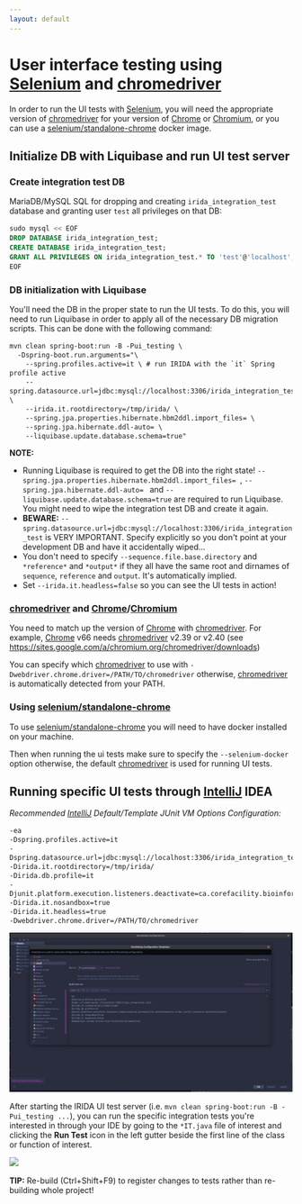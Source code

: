 ```yaml
---
layout: default
---
```



User interface testing using [Selenium] and [chromedriver]
==========================================================

In order to run the UI tests with [Selenium], you will need the appropriate version of [chromedriver] for your version of [Chrome] or [Chromium], or you can use a [selenium/standalone-chrome] docker image.




Initialize DB with Liquibase and run UI test server
---------------------------------------------------


### Create integration test DB

MariaDB/MySQL SQL for dropping and creating `irida_integration_test` database and granting user `test` all privileges on that DB: 
```sql
sudo mysql << EOF
DROP DATABASE irida_integration_test;
CREATE DATABASE irida_integration_test;
GRANT ALL PRIVILEGES ON irida_integration_test.* TO 'test'@'localhost';
EOF
```


### DB initialization with Liquibase 

You'll need the DB in the proper state to run the UI tests. To do this, you will need to run Liquibase in order to apply all of the necessary DB migration scripts. This can be done with the following command:

```
mvn clean spring-boot:run -B -Pui_testing \
  -Dspring-boot.run.arguments="\
    --spring.profiles.active=it \ # run IRIDA with the `it` Spring profile active
    --spring.datasource.url=jdbc:mysql://localhost:3306/irida_integration_test \
    --irida.it.rootdirectory=/tmp/irida/ \
    --spring.jpa.properties.hibernate.hbm2ddl.import_files= \
    --spring.jpa.hibernate.ddl-auto= \
    --liquibase.update.database.schema=true"
```

**NOTE:**
- Running Liquibase is required to get the DB into the right state! `--spring.jpa.properties.hibernate.hbm2ddl.import_files= `, `--spring.jpa.hibernate.ddl-auto= ` and `--liquibase.update.database.schema=true` are required to run Liquibase. You might need to wipe the integration test DB and create it again.
- **BEWARE:** `--spring.datasource.url=jdbc:mysql://localhost:3306/irida_integration_test` is VERY IMPORTANT. Specify explicitly so you don't point at your development DB and have it accidentally wiped...
- You don't need to specify `--sequence.file.base.directory` and `*reference*` and `*output*` if they all have the same root and dirnames of `sequence`, `reference` and `output`. It's automatically implied. 
- Set `--irida.it.headless=false` so you can see the UI tests in action!


### [chromedriver] and [Chrome]/[Chromium]

You need to match up the version of [Chrome] with [chromedriver]. For example, [Chrome] v66 needs [chromedriver] v2.39 or v2.40 (see https://sites.google.com/a/chromium.org/chromedriver/downloads)

You can specify which [chromedriver] to use with `-Dwebdriver.chrome.driver=/PATH/TO/chromedriver` otherwise, [chromedriver] is automatically detected from your PATH.


### Using [selenium/standalone-chrome]

To use [selenium/standalone-chrome] you will need to have docker installed on your machine.

Then when running the ui tests make sure to specify the `--selenium-docker` option otherwise, the default [chromedriver] is used for running UI tests.


Running specific UI tests through [IntelliJ] IDEA
-----------------------------------------------


*Recommended [IntelliJ] Default/Template JUnit VM Options Configuration:* 

```
-ea
-Dspring.profiles.active=it
-Dspring.datasource.url=jdbc:mysql://localhost:3306/irida_integration_test
-Dirida.it.rootdirectory=/tmp/irida/
-Dirida.db.profile=it
-Djunit.platform.execution.listeners.deactivate=ca.corefacility.bioinformatics.irida.junit5.listeners.Unit*
-Dirida.it.nosandbox=true
-Dirida.it.headless=true
-Dwebdriver.chrome.driver=/PATH/TO/chromedriver
```

![](images/intellij-ui-tests-default-junit.png)



After starting the IRIDA UI test server (i.e. `mvn clean spring-boot:run -B -Pui_testing ...`), you can run the specific integration tests you're interested in through your IDE by going to the `*IT.java` file of interest and clicking the **Run Test** icon in the left gutter beside the first line of the class or function of interest.

![](images/intellij-ui-tests-run-in-ide.png)



**TIP:** Re-build (Ctrl+Shift+F9) to register changes to tests rather than re-building whole project!



[chromedriver]: http://chromedriver.chromium.org/
[Chrome]: https://www.google.com/chrome/
[Chromium]: https://www.chromium.org/
[Selenium]: http://www.seleniumhq.org/
[selenium/standalone-chrome]: https://hub.docker.com/r/selenium/standalone-chrome 
[IntelliJ]: https://www.jetbrains.com/idea/